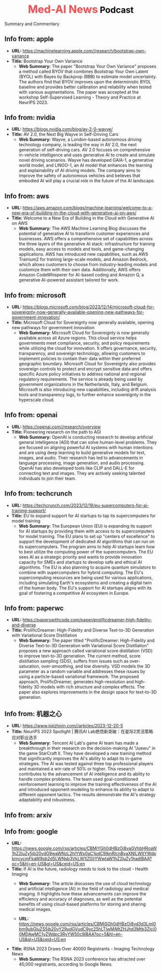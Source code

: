  <h1 style="color: black; text-align: center; margin-top: 50px;"> <span style='color: #FF4B4B; font-size: 1.25em;'> Med-AI News</span> Podcast</h1>

Summary and Commentary

## Info from: apple
  - **URL:** https://machinelearning.apple.com//research/bootstrap-own-variance
- **Title:** Bootstrap Your Own Variance 
  - **Web Summary:** The paper "Bootstrap Your Own Variance" proposes a method called BYOV that combines Bootstrap Your Own Latent (BYOL) with Bayes by Backprop (BBB) to estimate model uncertainty. The authors find that BYOV improves upon the deterministic BYOL baseline and provides better calibration and reliability when tested with various augmentations. The paper was accepted at the workshop Self-Supervised Learning - Theory and Practice at NeurIPS 2023.

## Info from: nvidia
  - **URL:** https://blogs.nvidia.com/blog/av-2-0-wayve/
- **Title:** AV 2.0, the Next Big Wayve in Self-Driving Cars
  - **Web Summary:** Wayve, a London-based autonomous driving technology company, is leading the way in AV 2.0, the next generation of self-driving cars. AV 2.0 focuses on comprehensive in-vehicle intelligence and uses generative AI to create and simulate novel driving scenarios. Wayve has developed GAIA-1, a generative world model, and LINGO-1, an AI model that enhances the learning and explainability of AI driving models. The company aims to improve the safety of autonomous vehicles and believes that embodied AI will play a crucial role in the future of the AI landscape.

## Info from: aws
  - **URL:** https://aws.amazon.com/blogs/machine-learning/welcome-to-a-new-era-of-building-in-the-cloud-with-generative-ai-on-aws/
- **Title:** Welcome to a New Era of Building in the Cloud with Generative AI on AWS
  - **Web Summary:** The AWS Machine Learning Blog discusses the potential of generative AI to transform customer experiences and businesses. AWS offers a comprehensive set of capabilities across the three layers of the generative AI stack: infrastructure for training models, easy access to models and tools, and game-changing applications. AWS has introduced new capabilities, such as AWS Trainium2 for training large-scale models, and Amazon Bedrock, which allows customers to choose from industry-leading models and customize them with their own data. Additionally, AWS offers Amazon CodeWhisperer for AI-based coding and Amazon Q, a generative AI-powered assistant tailored for work.

## Info from: microsoft
  - **URL:** https://blogs.microsoft.com/blog/2023/12/14/microsoft-cloud-for-sovereignty-now-generally-available-opening-new-pathways-for-government-innovation/
- **Title:** Microsoft Cloud for Sovereignty now generally available, opening new pathways for government innovation
  - **Web Summary:** Microsoft Cloud for Sovereignty is now generally available across all Azure regions. This cloud service helps governments meet compliance, security, and policy requirements while utilizing the cloud for innovation. It offers governance, security, transparency, and sovereign technology, allowing customers to implement policies to contain their data within their preferred geographic boundary. Microsoft Cloud for Sovereignty also provides sovereign controls to protect and encrypt sensitive data and offers specific Azure policy initiatives to address national and regional regulatory requirements. The service is already being used by government organizations in the Netherlands, Italy, and Belgium. Microsoft is also introducing new capabilities, including drift analysis tools and transparency logs, to further enhance sovereignty in the hyperscale cloud.

## Info from: openai
  - **URL:** https://openai.com//research/overview
- **Title:** Pioneering research on the path to AGI
  - **Web Summary:** OpenAI is conducting research to develop artificial general intelligence (AGI) that can solve human-level problems. They are focused on aligning powerful AI systems with human intentions and are using deep learning to build generative models for text, images, and audio. Their research has led to advancements in language processing, image generation, and audio processing. OpenAI has also developed tools like CLIP and DALL-E for connecting text and images. They are actively seeking talented individuals to join their team.

## Info from: techcrunch
  - **URL:** https://techcrunch.com/2023/12/19/eu-supercomputers-for-ai-training-support/
- **Title:** 
				EU to expand support for AI startups to tap its supercomputers for model training			
  - **Web Summary:** The European Union (EU) is expanding its support for AI startups by providing them with access to its supercomputers for model training. The EU plans to set up "centers of excellence" to support the development of dedicated AI algorithms that can run on its supercomputers. The program aims to help AI startups learn how to best utilize the computing power of the supercomputers. The EU sees AI as a strategic priority and wants to provide innovation capacity for SMEs and startups to develop safe and ethical AI algorithms. The EU is also planning to acquire quantum simulators to combine with supercomputers for hybrid computing. The EU's supercomputing resources are being used for various applications, including simulating Earth's ecosystems and creating a digital twin of the human body. The EU's support for AI startups aligns with its goal of fostering a competitive AI ecosystem in Europe.

## Info from: paperwc
  - **URL:** https://paperswithcode.com/paper/prolificdreamer-high-fidelity-and-diverse
- **Title:** ProlificDreamer: High-Fidelity and Diverse Text-to-3D Generation with Variational Score Distillation
  - **Web Summary:** The paper titled "ProlificDreamer: High-Fidelity and Diverse Text-to-3D Generation with Variational Score Distillation" proposes a new approach called variational score distillation (VSD) to improve text-to-3D generation. The current method, score distillation sampling (SDS), suffers from issues such as over-saturation, over-smoothing, and low diversity. VSD models the 3D parameter as a random variable and addresses these issues by using a particle-based variational framework. The proposed approach, ProlificDreamer, generates high-resolution and high-fidelity 3D models with rich structure and complex effects. The paper also explores improvements in the design space for text-to-3D generation.

## Info from: 机器之心
  - **URL:** https://www.jiqizhixin.com//articles/2023-12-20-5
- **Title:** NeurIPS 2023 Spotlight | 腾讯AI Lab绝悟新突破：在星际2灵活策略应对职业选手
  - **Web Summary:** Tencent AI Lab's game AI team has made a breakthrough in their research on the decision-making AI "Juewu" in the game StarCraft II. They have developed a new training method that significantly improves the AI's ability to adapt its in-game strategies. The AI was tested against three top professional players and maintained a win rate of 50% or higher. This research contributes to the advancement of AI intelligence and its ability to handle complex problems. The team used goal-conditioned reinforcement learning to improve the training effectiveness of the AI and introduced opponent modeling to enhance its ability to adapt to different opponent tactics. The results demonstrate the AI's strategy adaptability and robustness.

## Info from: arxiv
## Info from: google
  - **URL:** https://news.google.com/rss/articles/CBMiYGh0dHBzOi8vaGVhbHRoaW1hZ2luZy5jb20vdG9waWNzL2hlYWx0aC1pdC9lbnRlcnByaXNlLWltYWdpbmcvcmFkaW9sb2d5LWNsb3VkLW1lZGljYWwtaW1hZ2luZy1hadIBAA?oc=5&hl=en-US&gl=US&ceid=US:en
- **Title:** If AI is the future, radiology needs to look to the cloud - Health Imaging
  - **Web Summary:** The article discusses the use of cloud technology and artificial intelligence (AI) in the field of radiology and medical imaging. It highlights how these advancements can improve the efficiency and accuracy of diagnoses, as well as the potential benefits of using cloud-based platforms for storing and sharing medical images.

  - **URL:** https://news.google.com/rss/articles/CBMiSGh0dHBzOi8vd3d3Lml0bm9ubGluZS5jb20vY29udGVudC9yc25hLTIwMjMtZHJhd3Mtb3Zlci00MDAwMC1yZWdpc3RyYW50c9IBAA?oc=5&hl=en-US&gl=US&ceid=US:en
- **Title:** RSNA 2023 Draws Over 40000 Registrants - Imaging Technology News
  - **Web Summary:** The RSNA 2023 conference has attracted over 40,000 registrants, according to Google News.

